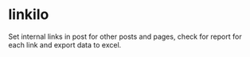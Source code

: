 # linkilo
Set internal links in post for other posts and pages, check for report for each link and export data to excel.
